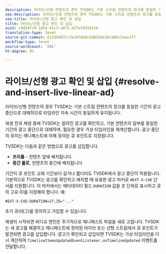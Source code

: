 ```yaml
---
description: 라이브/선형 컨텐츠의 경우 TVSDK는 기본 스트림 컨텐츠의 청크를 동일한 기간의 광고 중단으로 대체하므로 타임라인 지속 시간이 동일하게 유지됩니다.
seo-description: 라이브/선형 컨텐츠의 경우 TVSDK는 기본 스트림 컨텐츠의 청크를 동일한 기간의 광고 중단으로 대체하므로 타임라인 지속 시간이 동일하게 유지됩니다.
seo-title: 라이브/선형 광고 확인 및 삽입
title: 라이브/선형 광고 확인 및 삽입
uuid: c9d54fc9-1d54-41c3-a872-d27afdd16314
translation-type: tm+mt
source-git-commit: 812d04037c3b18f8d8cdd0d18430c686c3eee1ff
workflow-type: tm+mt
source-wordcount: '291'
ht-degree: 0%

---
```



# 라이브/선형 광고 확인 및 삽입 {#resolve-and-insert-live-linear-ad}

라이브/선형 컨텐츠의 경우 TVSDK는 기본 스트림 컨텐츠의 청크를 동일한 기간의 광고 중단으로 대체하므로 타임라인 지속 시간이 동일하게 유지됩니다.

재생 전과 재생 중에 TVSDK는 알려진 광고를 확인하고, 기본 컨텐츠의 일부를 동일한 기간의 광고 중단으로 대체하며, 필요한 경우 가상 타임라인을 재계산합니다. 광고 중단의 위치는 매니페스트에 의해 정의된 큐 포인트로 지정됩니다.

TVSDK는 다음과 같은 방법으로 광고를 삽입합니다.

* **프리롤** - 컨텐츠 앞에 배치됩니다.
* **중간 롤로**, 컨텐츠의 중간에 배치됩니다.

기간이 큐 포인트 교체 기간보다 길거나 짧더라도 TVSDK에서 광고 중단이 적용됩니다. 기본적으로 TVSDK는 광고를 확인하고 배치할 때 유효한 광고 마커로 `#EXT-X-CUE` 단서를 지원합니다. 이 마커에서는 메타데이터 필드 `DURATION` 값을 초 단위로 표시하고 큐의 고유 ID를 지정해야 합니다. 예:

```
#EXT-X-CUE:DURATION=27,ID="..."
```

추가 큐(태그)를 정의하고 가입할 수 있습니다.

재생이 시작되면 비디오 엔진은 주기적으로 매니페스트 파일을 새로 고칩니다. TVSDK는 새 광고를 해결하고 매니페스트에 정의된 라이브 또는 선형 스트림에서 큐 포인트가 발견되면 광고를 삽입합니다. 광고가 확인되고 삽입되면 TVSDK는 가상 타임라인을 다시 계산하여 `TimelineItemsUpdatedEventListener.onTimelineUpdated` 이벤트를 전달합니다.
